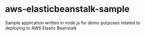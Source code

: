 # aws-elasticbeanstalk-sample
Sample application written in node.js for demo purposes related to deploying to AWS Elastic Beanstalk
